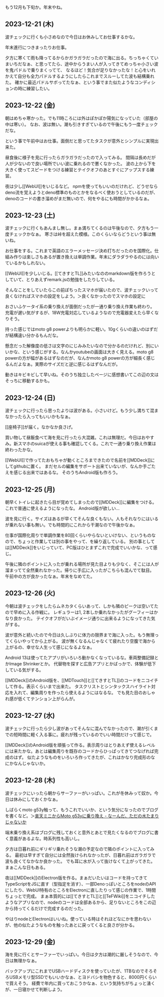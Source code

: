 もう12月も下旬か。年末やね。

## 2023-12-21 (木)

波チェックに行くも小さめなので今日はお休みしてお仕事するかな。

年末進行につきまったりお仕事。

夕方に寒くて雨も降ってるからかガラガラだったので海に出る。ちっちゃくていまいちだなぁ、と思ってたら、途中からうまい人が入ってきてめっちゃ小さい波を鬼パドルで乗りまくってて、
なるほど！気合が足りなかったな！と心をいれかえて自分も全力パドルするようにしたらこれまでスルーしてた波も結構乗れた。
確かに最近パドルサボってたなぁ、という事でまた似たようなコンディションの時に練習したい。

## 2023-12-22 (金)

朝はめちゃ寒かった。でも11時ころには外はぽかぽか陽気になっていた（部屋の中は寒い）。
なお、波は無い。潮も引きすぎているので午後にもう一度チェックだな。

という事で午前中はお仕事。面倒だと思ってたタスクが意外とシンプルに実現出来た。

昼食後に様子を見に行ったらガラガラだったので入ってみる。
間隔は長めだが人が少ないので良い場所でいい波に乗れるので悪くなかった。
波の上から下を大きく使ってスピードをつける練習とテイクオフのあとすぐにアップスする練習。

夜は少し[[WebUI]]をいじるなど。
npmを使ってもいいのだけれど、どうせならdeno流を覚えようとdeno標準のものとかをなるべく使おうとしているのだが、denoのコードの書き溜めがまだ無いので、何をやるにも時間がかかるなぁ。

## 2023-12-23 (土)

波チェックに行くもあんまし無し。まぁ満ちてくるのは午後なので、夕方もう一度チェックかなぁ。
寒さは峠を超えた模様。このくらいならどうという事は無いね。

お仕事をする。これまで英語のエラーメッセージ決め打ちだったのを国際化。仕組み作りは楽しさもあるが置き換えは単調作業。年末にダラダラやるのには向いているかもしれない。

[[WebUI]]を少しいじる。[[てきすとTL]]みたいなののmarkdown版を作ろうとしていて、とりあえずremark.jsの勉強をしたりしている。

そんなことをしていたらこの前ぽちったスマホが届いたので、波チェックいって良くなければスマホの設定をしよう。＞良くなかったのでスマホの設定に

おさいふケータイ系の乗り換えが面倒だったが一通り乗り換え作業も終わり。
充電が遅い気がするが、18W充電対応しているようなので充電器変えたら早くなりそう。

持った感じではmoto g8 powerよりも明らかに軽い。10gくらいの違いのはずだが結構違い分かるもんだな。

懸念だった解像度の低さは文字のにじみみたいなので分かるのだけれど、別にいいかな、という感じがする。なんかyoutubeの画面は大きく見える。moto g8 powerの方が幅があるはずなのだが、なんかmoto g8 powerの方が細長く感じるんだよなぁ。実際のサイズだと逆に感じるはずなんだが。

動きはキビキビして早いね。そのうち独立したページに感想書いてこの辺の文はそっちに移動するかも。

## 2023-12-24 (日)

波チェックに行ったら思ったよりは波がある。小さいけど。もう少し満ちて混まなかったら入ってもいいかもなぁ。

[[座椅子]]が届く。なかなか良さげ。

買い物して昼飯食べて海を見に行ったら大混雑。これは無理だ。今日はおやすみ。新スマホのsuicaが使える事も確認してくる。これで一通り乗り換え作業は終わったかな。

[[WebUI]]で作ってたおもちゃが動くところまできたので名前を[[MDDeck]]にしてgithubに置く。
まだセルの編集をサポート出来ていないが、なんか手ごたえを感じる出来ではあるな。
そのうちAndroid版も作ろう。

## 2023-12-25 (月)

朝早くトイレに起きたら目が覚めてしまったので[[MDDeck]]に編集をつける。これで普通に使えるようになったな。
Android版が欲しい...

波を見に行く。サイズはあるが早くてそんな良くもない。人もそれなりにはいるが乗れない事も無い。でも時間的にこれから干潮なので午後かなぁ。

仕事が国際化周りで単調作業を80回くらいやらないといけない、というものなので、ちょっと作業しては別の事をやって、を繰り返している。
別の事としては[[MDDeck]]をいじっていて、PC版はひとまずこれで完成でいいかな、って感じ。

午後に隣のポイントに入ったが乗れる場所が見た目よりも少なく、そこには人が溜まってて全然乗れなかった。帰りに手広に入ったがこちらも混んでて駄目。
午前中の方が良かったなぁ。年末をなめてた。

## 2023-12-26 (火)

今朝は波チェックをしたらムネカタくらいあって、しかも隣のピークは空いてたので早めに入る作戦に。
レギュラーは1, 2本しか乗れなかったがグーフィーはかなり良かった。
テイクオフがだいぶイメージ通りに出来るようになってきた気がする。

波が意外と続いたので今日は久しぶりに体力の限界まで海に入った。もう無理ってくらいやってから上がる。
波が無くなるんじゃなくて疲れたり空腹で海から上がるの、幸せな人生って感じになるよなぁ。

Android 13は使ってたアプリがいろいろ動かなくなっているな。車両整備記録とかImage Shrinkerとか。
代替物を探すと広告アプリとかばっかで、体験が低下している気がする。

[[MDDeck]]のAndroid版を、[[MDTouch]]と[[てきすとTL]]のコードをニコイチして作る。表示くらいまで出来た。
タスクリストとシンタックスハイライト対応を入れて、編集周りを作ったら使えるようにはなるな。
でも見た目のおしゃれ感が低くてテンション上がらんが。

## 2023-12-27 (水)

波チェックに行ったら少し波があってそんなに混んでなかったので、潮が引くまでの短時間に軽く入る事に。疲れが残っているのでいい時間だけって感じで。

[[MDDeck]]のAndroid版を頑張って作る。表示周りはとりあえず使えるレベルには来たかな。あとは編集周りを既存のコードからひっぱってきてつなげれば完成のはず。
似たようなものをいろいろ作ってきたが、これはかなり完成形のなにかなんじゃないか。

## 2023-12-28 (木)

波チェックにいったら朝からサーファーがいっぱい。これが冬休みって奴か。今日は休みにしておくかなぁ。

しばらくmoto g53y触って、もうこれでいいか、という気分になったのでブログを書くなど。＞[楽天ミニからMoto g53yに乗り換え - なーんだ、ただの水たまりじゃないか](https://karino2.github.io/2023/12/28/bye_rakuten_mini_hello_moto_g53y.html)

端末乗り換え系はブログに残しておくと意外とあとで見たくなるのでブログに書く意義があるよな。時系列性も高いし。

夕方は日暮れ前にギリギリ乗れそうな潮の予定なので隣のポイントに入ってみる。
最初は早すぎて自分には全然抜けられなかったが、日暮れ前はガラガラで波も良くてなかなか良かった。
でも耳に水が入って抜けなくて上がってきた。まぁこんな日もある。

夜は[[MDDeck]]のElectron版を作る。まぁだいたいはコードを持ってきてTypeScriptをJSに直す（型指定を消す）、一部DenoっぽいところをnodeのAPIにしたり、WebUI特有のところをElectronに直したりって感じの作業で、1時間ちょっとで完成。
まぁ本質的には[[てきすとTL]]と[[TeFWiki]]をニコイチしたようなアプリなので、nodeのコードは全部あるから、足りないところをこの辺から持ってくるだけで完成するのだった。

やはりnodeとElectronはいいね。使っている時はそれほどなにかを思わないが、他の似たようなものを触ったあとに戻ってくると良さが分かる。

## 2023-12-29 (金)

海を見に行くとサーファーでいっぱい。今日は夕方は潮的に厳しそうなので、今日は無理かなぁ。

バックアップにこれまでUSBハードディスクを使っていたが、1TBなのでそろそろUSBメモリ型SSDでもいいかなぁ、とヨドバシを物色すると、8000円くらいで買えそう。
経費で年内に買っておこうかなぁ、という気持ちがちょっと湧くが、一日寝かせて判断しよう。